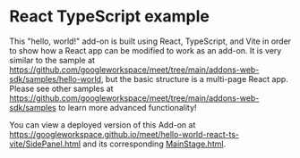 # React TypeScript example

This "hello, world!" add-on is built using React, TypeScript, and Vite in order to show how a React app can be modified to work as an add-on. It is very similar to the sample at <https://github.com/googleworkspace/meet/tree/main/addons-web-sdk/samples/hello-world>, but the basic structure is a multi-page React app. Please see other samples at <https://github.com/googleworkspace/meet/tree/main/addons-web-sdk/samples> to learn more advanced functionality!

You can view a deployed version of this Add-on at <https://googleworkspace.github.io/meet/hello-world-react-ts-vite/SidePanel.html> and its corresponding [MainStage.html](https://googleworkspace.github.io/meet/hello-world-react-ts-vite/MainStage.html).
